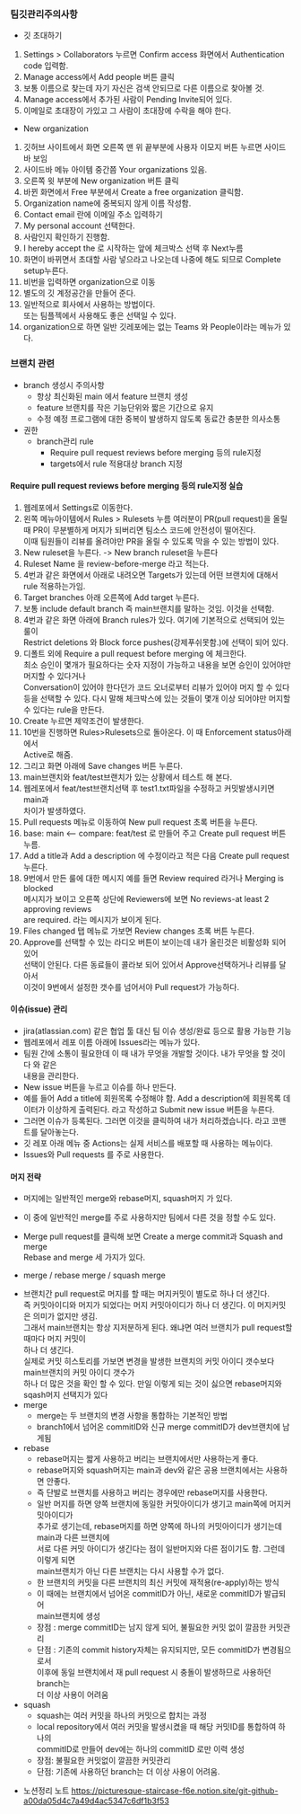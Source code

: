 ### 팀깃관리주의사항    

* 깃 초대하기 
1. Settings > Collaborators 누르면 Confirm access 화면에서  Authentication code 입력함.      
2. Manage access에서 Add people 버튼 클릭
3. 보통 이름으로 찾는데 자기 자신은 검색 안되므로 다른 이름으로 찾아볼 것.     
4. Manage access에서 추가된 사람이 Pending Invite되어 있다. 
5. 이메일로 초대장이 가있고 그 사람이 초대장에 수락을 해야 한다.  

* New organization 
1. 깃허브 사이트에서 화면 오른쪽 맨 위 끝부분에 사용자 이모지 버튼 누르면 사이드바 보임
2. 사이드바 메뉴 아이템 중간쯤 Your organizations 있음.
3. 오른쪽 윗 부분에 New organization 버튼 클릭
4. 바뀐 화면에서 Free 부분에서 Create a free organization 클릭함. 
5. Organization name에 중복되지 않게 이름 작성함.
6. Contact email 란에 이메일 주소 입력하기
7. My personal account 선택한다.
8. 사람인지 확인하기 진행함.
9. I hereby accept the 로 시작하는 앞에 체크박스 선택 후 Next누름
10. 화면이 바뀌면서 초대할 사람 넣으라고 나오는데 나중에 해도 되므로 Complete setup누른다.
11. 비번을 입력하면 organization으로 이동
12. 별도의 깃 계정공간을 만들어 준다.   
13. 일반적으로 회사에서 사용하는 방법이다.    
또는 팀플젝에서 사용해도 좋은 선택일 수 있다.   
14. organization으로 하면 일반 깃레포에는 없는 Teams 와 People이라는 메뉴가 있다.    

### 브랜치 관련
* branch 생성시 주의사항
    - 항상 최신화된 main 에서 feature 브랜치 생성
    - feature 브랜치를 작은 기능단위와 짧은 기간으로 유지
    - 수정 예정 프로그램에 대한 중복이 발생하지 않도록 동료간 충분한 의사소통
* 권한
    - branch관리 rule
        - Require pull request reviews before merging 등의 rule지정
        - targets에서 rule 적용대상 branch 지정

#### Require pull request reviews before merging 등의 rule지정 실습
1. 웹레포에서 Settings로 이동한다.
2. 왼쪽 메뉴아이템에서 Rules > Rulesets 누름
여러분이 PR(pull request)을 올릴 때 PR이 무분별하게 머지가 되버리면 팀소스 코드에 안전성이 떨어진다.    
이때 팀원들이 리뷰를 올려야만 PR을 올릴 수 있도록 막을 수 있는 방법이 있다.     
3. New ruleset을 누른다. -> New branch ruleset을 누른다 
4. Ruleset Name 을 review-before-merge 라고 적는다.  
5. 4번과 같은 화면에서 아래로 내려오면 Targets가 있는데 어떤 브랜치에 대해서 rule 적용하는가임.
6. Target branches 아래 오른쪽에 Add target 누른다.
7. 보통 include default branch 즉 main브랜치를 말하는 것임. 이것을 선택함.
8. 4번과 같은 화면 아래에 Branch rules가 있다.  여기에 기본적으로 선택되어 있는 룰이      
Restrict deletions 와 Block force pushes(강제푸쉬못함.)에 선택이 되어 있다.    
9. 디폴트 외에 Require a pull request before merging 에 체크한다.    
최소 승인이 몇개가 필요하다는 숫자 지정이 가능하고 내용을 보면 승인이 있어야만 머지할 수 있다거나     
Conversation이 있어야 한다던가 코드 오너로부터 리뷰가 있어야 머지 할 수 있다 등을 선택할 수 있다.
다시 말해 체크박스에 있는 것들이 몇개 이상 되어야만 머지할 수 있다는 rule을 만든다.     
10. Create 누르면 제약조건이 발생한다.
11. 10번을 진행하면 Rules>Rulesets으로 돌아온다. 이 때 Enforcement status아래에서      
Active로 해줌.      
12. 그리고 화면 아래에 Save changes 버튼 누른다. 
13. main브랜치와 feat/test브랜치가 있는 상황에서 테스트 해 본다.
14. 웹레포에서 feat/test브랜치선택 후 test1.txt파일을 수정하고 커밋발생시키면 main과     
차이가 발생하였다.     
15. Pull requests 메뉴로 이동하여 New pull request 초록 버튼을 누른다.     
16. base: main <-- compare: feat/test 로 만들어 주고 Create pull request 버튼 누름.
17. Add a title과 Add a description 에 수정이라고 적은 다음 Create pull request누른다.    
18. 9번에서 만든 룰에 대한 메시지 예를 들면 Review required 라거나 Merging is blocked     
메시지가 보이고 오른쪽 상단에 Reviewers에 보면 No reviews-at least 2 approving reviews     
are required. 라는 메시지가 보이게 된다.    
19. Files changed 탭 메뉴로 가보면 Review changes 초록 버튼 누른다.    
20. Approve를 선택할 수 있는 라디오 버튼이 보이는데 내가 올린것은 비활성화 되어 있어     
선택이 안된다.  다른 동료들이 콜라보 되어 있어서 Approve선택하거나  리뷰를 달아서     
이것이 9번에서 설정한 갯수를 넘어서야 Pull request가 가능하다.     

#### 이슈(issue) 관리
- jira(atlassian.com) 같은 협업 툴 대신 팀 이슈 생성/완료 등으로 활용 가능한 기능     
- 웹레포에서 레포 이름 아래에 Issues라는 메뉴가 있다.    
- 팀원 간에 소통이 필요한데 이 때 내가 무엇을 개발할 것이다. 내가 무엇을 할 것이다 와 같은    
내용을 관리한다. 
- New issue 버튼을 누르고 이슈를 하나 만든다.     
- 예를 들어 Add a title에 회원목록 수정해야 함. Add a description에 회원목록 데이터가 이상하게      출력된다.    라고 작성하고 Submit new issue 버튼을 누른다.    
- 그러면 이슈가 등록된다. 그러면 이것을 클릭하여 내가 처리하겠습니다. 라고 코맨트를 달아놓는다.    
- 깃 레포 아래 메뉴 중 Actions는  실제 서비스를 배포할 때 사용하는 메뉴이다.    
- Issues와 Pull requests 를 주로 사용한다.   

#### 머지 전략
* 머지에는 일반적인 merge와 rebase머지, squash머지 가 있다.
* 이 중에 일반적인 merge를 주로 사용하지만 팀에서 다른 것을 정할 수도 있다. 
* Merge pull request를 클릭해 보면 Create a merge commit과 Squash and merge     
Rebase and merge 세 가지가 있다.    

* merge / rebase merge / squash merge
- 브랜치간 pull request로 머지를 할 때는  머지커밋이 별도로 하나 더 생긴다.    
즉 커밋아이디와 머지가 되었다는 머지 커밋아이디가 하나 더 생긴다. 이 머지커밋은 의미가 없지만 생김.    
그래서 main브랜치는 항상 지저분하게 된다. 왜냐면 여러 브랜치가 pull request할 때마다 머지 커밋이      
하나 더 생긴다.    
실제로 커밋 히스토리를 가보면 변경을 발생한 브랜치의 커밋 아이디 갯수보다 main브랜치의 커밋 아이디 갯수가    
하나 더 많은 것을 확인 할 수 있다.   만일 이렇게 되는 것이 싫으면 rebase머지와 sqash머지  선택지가 있다     
- merge
    - merge는 두 브랜치의 변경 사항을 통합하는 기본적인 방법
    - branch1에서 넘어온 commitID와 신규 merge commitID가 dev브랜치에 남게됨    
- rebase
    - rebase머지는 짧게 사용하고 버리는 브랜치에서만 사용하는게 좋다.
    - rebase머지와 squash머지는 main과 dev와 같은 공용 브랜치에서는 사용하면 안좋다.     
    - 즉 단발로 브랜치를 사용하고 버리는 경우에만 rebase머지를 사용한다.    
    - 일반 머지를 하면 양쪽 브랜치에 동일한 커밋아이디가 생기고 main쪽에 머지커밋아이디가     
    추가로 생기는데, rebase머지를 하면 양쪽에 하나의 커밋아이디가 생기는데 main과 다른 브랜치에     
    서로 다른 커밋 아이디가 생긴다는 점이 일반머지와 다른 점이기도 함.   그런데 이렇게 되면      
    main브랜치가 아닌 다른 브랜치는 다시 사용할 수가 없다.     
    - 한 브랜치의 커밋을 다른 브랜치의 최신 커밋에 재적용(re-apply)하는 방식
    - 이 때에는 브랜치에서 넘어온 commitID가 아닌, 새로운 commitID가 발급되어   
    main브랜치에 생성     
    - 장점 : merge commitID는 남지 않게 되어, 불필요한 커밋 없이 깔끔한 커밋관리
    - 단점 : 기존의 commit history자체는 유지되지만, 모든 commitID가 변경됨으로서     
    이후에 동일 브랜치에서 재 pull request 시 충돌이 발생하므로 사용하던 branch는     
    더 이상 사용이 어려움     
- squash
    - squash는 여러 커밋을 하나의 커밋으로 합치는 과정
    - local repository에서 여러 커밋을 발생시켰을 때 해당 커밋ID를 통합하여 하나의      
    commitID로 만들어 dev에는 하나의 commitID 로만 이력 생성
    - 장점: 불필요한 커밋없이 깔끔한 커밋관리
    - 단점: 기존에 사용하던 branch는 더 이상 사용이 어려움.      

* 노션정리 노트
https://picturesque-staircase-f6e.notion.site/git-github-a00da05d4c7a49d4ac5347c6df1b3f53